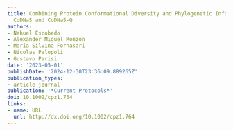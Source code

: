 ```yaml
---
title: Combining Protein Conformational Diversity and Phylogenetic Information Using
  CoDNaS and CoDNaS‐Q
authors:
- Nahuel Escobedo
- Alexander Miguel Monzon
- María Silvina Fornasari
- Nicolas Palopoli
- Gustavo Parisi
date: '2023-05-01'
publishDate: '2024-12-30T23:36:09.889265Z'
publication_types:
- article-journal
publication: '*Current Protocols*'
doi: 10.1002/cpz1.764
links:
- name: URL
  url: http://dx.doi.org/10.1002/cpz1.764
---
```

